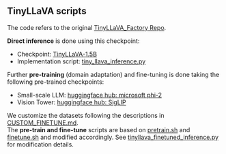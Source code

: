 ## TinyLLaVA scripts
The code refers to the original [TinyLLaVA_Factory Repo](https://github.com/TinyLLaVA/TinyLLaVA_Factory/tree/tinyllava_bench).

**Direct inference** is done using this checkpoint:
- Checkpoint: ⁠[TinyLLaVA-1.5B](https://huggingface.co/bczhou/TinyLLaVA-1.5B)
- Implementation script: [tiny_llava_inference.py](FM_MedVQA/MODELS/tinyllava/tiny_llava_inference.py)

Further **pre-training** (domain adaptation) and fine-tuning is done taking the following pre-trained checkpoints:
- ⁠Small-scale LLM: [huggingface hub: microsoft phi-2](https://huggingface.co/microsoft/phi-2)
- ⁠⁠Vision Tower: [huggingface hub: SigLIP](https://huggingface.co/google/siglip-so400m-patch14-384)

We customize the datasets following the descriptions in [CUSTOM_FINETUNE.md](https://github.com/TinyLLaVA/TinyLLaVA_Factory/blob/main/CUSTOM_FINETUNE.md).   
The **pre-train and fine-tune** scripts are based on [pretrain.sh](https://github.com/TinyLLaVA/TinyLLaVA_Factory/blob/tinyllava_bench/scripts/tiny_llava/pretrain.sh) and [finetune.sh](https://github.com/TinyLLaVA/TinyLLaVA_Factory/blob/tinyllava_bench/scripts/tiny_llava/finetune.sh) and modified accordingly. See [tinyllava_finetuned_inference.py](FM_MedVQA/MODELS/tinyllava/tinyllava_finetuned_inference.py) for modification details.